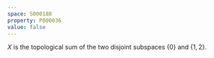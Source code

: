 ```yaml
---
space: S000188
property: P000036
value: false
---
```


$X$ is the topological sum of the two disjoint subspaces $\{0\}$ and $\{1,2\}$.

<!-- This trait CANNOT be currently removed, despite being marked as derivable.

See:  https://github.com/pi-base/data/pull/1058
also: https://github.com/pi-base/web/issues/199
-->